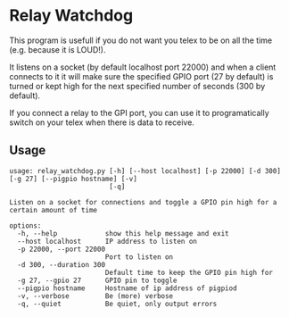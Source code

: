 Relay Watchdog
==============

This program is usefull if you do not want you telex to be on all the time (e.g. because it is LOUD!).

It listens on a socket (by default localhost port 22000) and when a client connects to it it will make sure the specified GPIO port (27 by default) is turned or kept high for the next specified number of seconds (300 by default).

If you connect a relay to the GPI port, you can use it to programatically switch on your telex when there is data to receive.

Usage
-----
```
usage: relay_watchdog.py [-h] [--host localhost] [-p 22000] [-d 300] [-g 27] [--pigpio hostname] [-v]
                         [-q]

Listen on a socket for connections and toggle a GPIO pin high for a certain amount of time

options:
  -h, --help            show this help message and exit
  --host localhost      IP address to listen on
  -p 22000, --port 22000
                        Port to listen on
  -d 300, --duration 300
                        Default time to keep the GPIO pin high for
  -g 27, --gpio 27      GPIO pin to toggle
  --pigpio hostname     Hostname of ip address of pigpiod
  -v, --verbose         Be (more) verbose
  -q, --quiet           Be quiet, only output errors
  ```
  